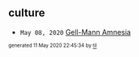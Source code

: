 ## culture

* <code>May 08, 2020</code> [Gell-Mann Amnesia](2020-05-08T09-08-00-gell-mann-amnesia.md)

<sup><sub>generated 11 May 2020 22:45:34 by <a href='https://github.com/senorprogrammer/til'>til</a></sub></sup>
